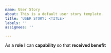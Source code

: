 ```yaml
---
name: User Story
about: This is a default user story template.
title: 'USER STORY: <TITLE>'
labels: ''
assignees: ''

---
```


As a **role** I can **capability** so that **received benefit**
